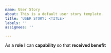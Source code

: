 ```yaml
---
name: User Story
about: This is a default user story template.
title: 'USER STORY: <TITLE>'
labels: ''
assignees: ''

---
```


As a **role** I can **capability** so that **received benefit**
